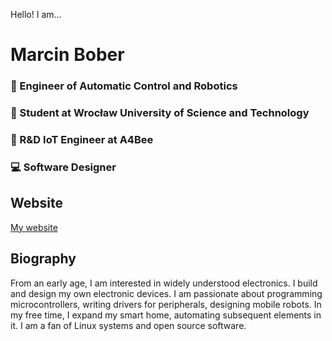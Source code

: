 Hello! I am...
# Marcin Bober
### :car: Engineer of Automatic Control and Robotics 
### :blue_book: Student at Wrocław University of Science and Technology
### :honeybee: R&D IoT Engineer  at A4Bee 
### :computer: Software Designer

## Website
[My website](https://marcinbober.pl)

## Biography
From an early age, I am interested in widely understood electronics.
I build and design my own electronic devices. 
I am passionate about programming microcontrollers, writing drivers for peripherals, designing mobile robots. 
In my free time, I expand my smart home, automating subsequent elements in it. I am a fan of Linux systems and open source software.
